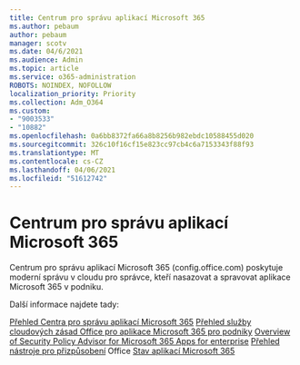 ```yaml
---
title: Centrum pro správu aplikací Microsoft 365
ms.author: pebaum
author: pebaum
manager: scotv
ms.date: 04/6/2021
ms.audience: Admin
ms.topic: article
ms.service: o365-administration
ROBOTS: NOINDEX, NOFOLLOW
localization_priority: Priority
ms.collection: Adm_O364
ms.custom:
- "9003533"
- "10882"
ms.openlocfilehash: 0a6bb8372fa66a8b8256b982ebdc10588455d020
ms.sourcegitcommit: 326c10f16cf15e823cc97cb4c6a7153343f88f93
ms.translationtype: MT
ms.contentlocale: cs-CZ
ms.lasthandoff: 04/06/2021
ms.locfileid: "51612742"
---
```

# <a name="microsoft-365-apps-admin-center"></a>Centrum pro správu aplikací Microsoft 365

Centrum pro správu aplikací Microsoft 365 (config.office.com) poskytuje moderní správu v cloudu pro správce, kteří nasazovat a spravovat aplikace Microsoft 365 v podniku. 

Další informace najdete tady:

[Přehled Centra pro správu aplikací Microsoft 365](https://docs.microsoft.com/deployoffice/admincenter/overview) 
 [Přehled služby cloudových zásad Office pro aplikace Microsoft 365 pro podniky](https://docs.microsoft.com/deployoffice/overview-office-cloud-policy-service) 
 [Overview of Security Policy Advisor for Microsoft 365 Apps for enterprise](https://docs.microsoft.com/deployoffice/overview-of-security-policy-advisor) 
 [Přehled nástroje pro přizpůsobení](https://docs.microsoft.com/deployoffice/overview-of-the-office-customization-tool-for-click-to-run) 
 Office [Stav aplikací Microsoft 365](https://docs.microsoft.com/deployoffice/admincenter/microsoft-365-apps-health)